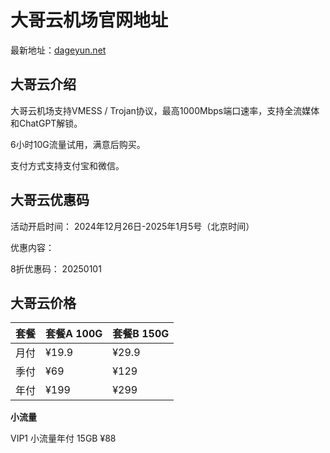 # 大哥云机场官网地址

最新地址：[dageyun.net](https://ca01.dgy01.cc/#/register?code=yRiu8KUI)

## 大哥云介绍

大哥云机场支持VMESS / Trojan协议，最高1000Mbps端口速率，支持全流媒体和ChatGPT解锁。

6小时10G流量试用，满意后购买。

支付方式支持支付宝和微信。

## 大哥云优惠码

活动开启时间： 2024年12月26日-2025年1月5号（北京时间）

优惠内容：

8折优惠码： 20250101

## 大哥云价格

|套餐|套餐A 100G|套餐B 150G|
|----|----|----|
|月付|¥19.9|¥29.9|
|季付|¥69|¥129|
|年付|¥199|¥299|

**小流量**

VIP1 小流量年付 15GB ¥88

